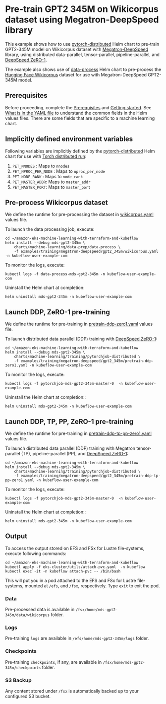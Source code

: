 # Pre-train GPT2 345M on Wikicorpus dataset using Megatron-DeepSpeed library

This example shows how to use [pytorch-distributed](../../../charts/machine-learning/training/pytorchjob-distributed/Chart.yaml) Helm chart to pre-train GPT2-345M model on Wikicorpus dataset with [Megatron-DeepSpeed](https://github.com/microsoft/Megatron-DeepSpeed) library, using distributed data-parallel, tensor-parallel, pipeline-parallel, and [DeepSpeed ZeRO-1](https://www.deepspeed.ai/tutorials/zero/). 

The example also shows use of [data-process](../../../charts/machine-learning/data-prep/data-process/Chart.yaml) Helm chart to pre-process the [Hugging Face Wikicorpus](https://huggingface.co/datasets/wikicorpus) dataset for use with Megatron-DeepSpeed GPT2-345M model.

## Prerequisites
Before proceeding, complete the [Prerequisites](../../../../README.md#prerequisites) and [Getting started](../../../../README.md#getting-started). See [What is in the YAML file](../../../../README.md#yaml-recipes) to understand the common fields in the Helm values files. There are some fields that are specific to a machine learning chart.

## Implicitly defined environment variables

Following variables are implicitly defined by the [pytorch-distributed](../../../charts/machine-learning/training/pytorchjob-distributed/Chart.yaml) Helm chart for use with [Torch distributed run](https://github.com/pytorch/pytorch/blob/main/torch/distributed/run.py):

1. `PET_NNODES` : Maps to `nnodes`
2. `PET_NPROC_PER_NODE` : Maps to `nproc_per_node` 
3. `PET_NODE_RANK` : Maps to `node_rank` 
4. `PET_MASTER_ADDR`: Maps to `master_addr` 
5. `PET_MASTER_PORT`: Maps to `master_port`

## Pre-process Wikicorpus dataset

We define the runtime for pre-processing the dataset in [wikicorpus.yaml](./wikicorpus.yaml) values file. 

To launch the data processing job, execute:

    cd ~/amazon-eks-machine-learning-with-terraform-and-kubeflow
    helm install --debug mds-gpt2-345m \
        charts/machine-learning/data-prep/data-process \
        -f examples/training/megatron-deepspeed/gpt2_345m/wikicorpus.yaml -n kubeflow-user-example-com

To monitor the logs, execute:

    kubectl logs -f data-process-mds-gpt2-345m -n kubeflow-user-example-com

Uninstall the Helm chart at completion:

    helm uninstall mds-gpt2-345m -n kubeflow-user-example-com

## Launch DDP, ZeRO-1 pre-training 

We define the runtime for pre-training in [pretrain-ddp-zero1.yaml](./pretrain-ddp-zero1.yaml) values file. 

To launch distributed data parallel (DDP) training  with [DeepSpeed ZeRO-1](https://www.deepspeed.ai/tutorials/zero/):

    cd ~/amazon-eks-machine-learning-with-terraform-and-kubeflow
    helm install --debug mds-gpt2-345m \
        charts/machine-learning/training/pytorchjob-distributed \
        -f examples/training/megatron-deepspeed/gpt2_345m/pretrain-ddp-zero1.yaml -n kubeflow-user-example-com

To monitor the logs, execute:

    kubectl logs -f pytorchjob-mds-gpt2-345m-master-0  -n kubeflow-user-example-com

Uninstall the Helm chart at completion::

    helm uninstall mds-gpt2-345m -n kubeflow-user-example-com

## Launch DDP, TP, PP, ZeRO-1 pre-training 

We define the runtime for pre-training in [pretrain-ddp-tp-pp-zero1.yaml](./pretrain-ddp-tp-pp-zero1.yaml) values file. 

To launch distributed data parallel (DDP) training  with Megatron tensor-parallel (TP), pipeline-parallel (PP),  and [DeepSpeed ZeRO-1](https://www.deepspeed.ai/tutorials/zero/):

    cd ~/amazon-eks-machine-learning-with-terraform-and-kubeflow
    helm install --debug mds-gpt2-345m \
        charts/machine-learning/training/pytorchjob-distributed \
        -f examples/training/megatron-deepspeed/gpt2_345m/pretrain-ddp-tp-pp-zero1.yaml -n kubeflow-user-example-com

To monitor the logs, execute:

    kubectl logs -f pytorchjob-mds-gpt2-345m-master-0  -n kubeflow-user-example-com

Uninstall the Helm chart at completion::

    helm uninstall mds-gpt2-345m -n kubeflow-user-example-com

## Output

To access the output stored on EFS and FSx for Lustre file-systems, execute following commands:

    cd ~/amazon-eks-machine-learning-with-terraform-and-kubeflow
    kubectl apply -f eks-cluster/utils/attach-pvc.yaml  -n kubeflow
    kubectl exec -it -n kubeflow attach-pvc -- /bin/bash

This will put you in a pod attached to the  EFS and FSx for Lustre file-systems, mounted at `/efs`, and `/fsx`, respectively. Type `exit` to exit the pod.

### Data

Pre-processed data is available in `/fsx/home/mds-gpt2-345m/data/wikicorpus` folder.

### Logs

Pre-training `logs` are available in `/efs/home/mds-gpt2-345m/logs` folder. 

### Checkpoints

Pre-training `checkpoints`, if any, are available in `/fsx/home/mds-gpt2-345m/checkpoints` folder. 

### S3 Backup

Any content stored under `/fsx` is automatically backed up to your configured S3 bucket.
